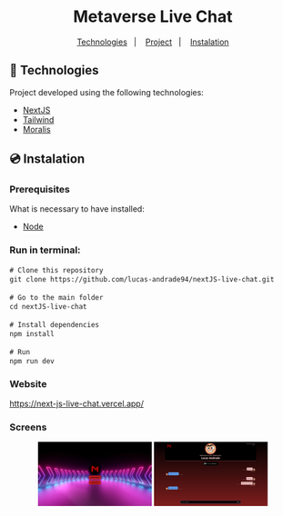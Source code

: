 <h1 align="center">
    Metaverse Live Chat
</h1>

<p align="center">
	<a href="#-technologies">Technologies</a>&nbsp;&nbsp;&nbsp;|&nbsp;&nbsp;&nbsp;
	<a href="#-project">Project</a>&nbsp;&nbsp;&nbsp;|&nbsp;&nbsp;&nbsp;
	<a href="#-instalation">Instalation</a>
</p>

## 🤖 Technologies

Project developed using the following technologies:

- [NextJS](https://nextjs.org/)
- [Tailwind](https://tailwindcss.com/)
- [Moralis](https://moralis.io/)

## 💿 Instalation

### Prerequisites

What is necessary to have installed:

- [Node](https://nodejs.org/en/download/)

### Run in terminal:

```
# Clone this repository
git clone https://github.com/lucas-andrade94/nextJS-live-chat.git

# Go to the main folder
cd nextJS-live-chat

# Install dependencies
npm install

# Run
npm run dev
```

### Website

https://next-js-live-chat.vercel.app/

### Screens

<div align="center">
    <img alt="Home Screen" title="Home Screen" src=".github\screen-1.png?raw=true" width="200px" />
		<img alt="Chat Screen" title="Chat Screen" src=".github\screen-2.png?raw=true" width="200px" />
</div>
